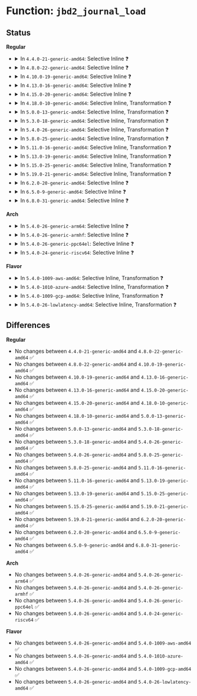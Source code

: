 # Function: <code>jbd2_journal_load</code>

## Status
<b>Regular</b>
<ul>
<li>
<details>
<summary>In <code>4.4.0-21-generic-amd64</code>: Selective Inline ❓</summary>

```c
int jbd2_journal_load(journal_t * journal)
```

```json
{
  "name": "jbd2_journal_load",
  "collision_type": "Unique Global",
  "inline_type": "Selective",
  "funcs": [
    {
      "addr": 18446744071581935216,
      "name": "jbd2_journal_load",
      "external": true,
      "loc": "fs/jbd2/journal.c:1613",
      "file": "fs/jbd2/journal.c",
      "inline": "not declared, inlined",
      "caller_inline": [],
      "caller_func": [
        "fs/ext4/super.c:ext4_load_journal"
      ]
    }
  ],
  "symbols": [
    {
      "addr": 18446744071581935216,
      "name": "jbd2_journal_load",
      "section": ".text",
      "bind": "STB_GLOBAL",
      "size": 865
    }
  ]
}
```
</details>
</li>
<li>
<details>
<summary>In <code>4.8.0-22-generic-amd64</code>: Selective Inline ❓</summary>

```c
int jbd2_journal_load(journal_t * journal)
```

```json
{
  "name": "jbd2_journal_load",
  "collision_type": "Unique Global",
  "inline_type": "Selective",
  "funcs": [
    {
      "addr": 18446744071582122096,
      "name": "jbd2_journal_load",
      "external": true,
      "loc": "fs/jbd2/journal.c:1642",
      "file": "fs/jbd2/journal.c",
      "inline": "not declared, inlined",
      "caller_inline": [],
      "caller_func": [
        "fs/ext4/super.c:ext4_fill_super",
        "fs/ext4/super.c:ext4_fill_super"
      ]
    }
  ],
  "symbols": [
    {
      "addr": 18446744071582122096,
      "name": "jbd2_journal_load",
      "section": ".text",
      "bind": "STB_GLOBAL",
      "size": 865
    }
  ]
}
```
</details>
</li>
<li>
<details>
<summary>In <code>4.10.0-19-generic-amd64</code>: Selective Inline ❓</summary>

```c
int jbd2_journal_load(journal_t * journal)
```

```json
{
  "name": "jbd2_journal_load",
  "collision_type": "Unique Global",
  "inline_type": "Selective",
  "funcs": [
    {
      "addr": 18446744071582211888,
      "name": "jbd2_journal_load",
      "external": true,
      "loc": "fs/jbd2/journal.c:1611",
      "file": "fs/jbd2/journal.c",
      "inline": "not declared, inlined",
      "caller_inline": [],
      "caller_func": [
        "fs/ext4/super.c:ext4_fill_super",
        "fs/ext4/super.c:ext4_fill_super"
      ]
    }
  ],
  "symbols": [
    {
      "addr": 18446744071582211888,
      "name": "jbd2_journal_load",
      "section": ".text",
      "bind": "STB_GLOBAL",
      "size": 854
    }
  ]
}
```
</details>
</li>
<li>
<details>
<summary>In <code>4.13.0-16-generic-amd64</code>: Selective Inline ❓</summary>

```c
int jbd2_journal_load(journal_t * journal)
```

```json
{
  "name": "jbd2_journal_load",
  "collision_type": "Unique Global",
  "inline_type": "Selective",
  "funcs": [
    {
      "addr": 18446744071582297184,
      "name": "jbd2_journal_load",
      "external": true,
      "loc": "fs/jbd2/journal.c:1634",
      "file": "fs/jbd2/journal.c",
      "inline": "not declared, inlined",
      "caller_inline": [],
      "caller_func": [
        "fs/ext4/super.c:ext4_fill_super",
        "fs/ext4/super.c:ext4_fill_super"
      ]
    }
  ],
  "symbols": [
    {
      "addr": 18446744071582297184,
      "name": "jbd2_journal_load",
      "section": ".text",
      "bind": "STB_GLOBAL",
      "size": 851
    }
  ]
}
```
</details>
</li>
<li>
<details>
<summary>In <code>4.15.0-20-generic-amd64</code>: Selective Inline ❓</summary>

```c
int jbd2_journal_load(journal_t * journal)
```

```json
{
  "name": "jbd2_journal_load",
  "collision_type": "Unique Global",
  "inline_type": "Selective",
  "funcs": [
    {
      "addr": 18446744071582446256,
      "name": "jbd2_journal_load",
      "external": true,
      "loc": "fs/jbd2/journal.c:1650",
      "file": "fs/jbd2/journal.c",
      "inline": "not declared, inlined",
      "caller_inline": [],
      "caller_func": [
        "fs/ext4/super.c:ext4_load_journal"
      ]
    }
  ],
  "symbols": [
    {
      "addr": 18446744071582446256,
      "name": "jbd2_journal_load",
      "section": ".text",
      "bind": "STB_GLOBAL",
      "size": 851
    }
  ]
}
```
</details>
</li>
<li>
<details>
<summary>In <code>4.18.0-10-generic-amd64</code>: Selective Inline, Transformation ❓</summary>

```c
int jbd2_journal_load(journal_t * journal)
```

```json
{
  "name": "jbd2_journal_load",
  "collision_type": "Unique Global",
  "inline_type": "Selective",
  "funcs": [
    {
      "addr": 0,
      "name": "jbd2_journal_load",
      "external": true,
      "loc": "fs/jbd2/journal.c:1653",
      "file": "fs/jbd2/journal.c",
      "inline": "not declared, inlined",
      "caller_inline": [],
      "caller_func": [
        "fs/ext4/super.c:ext4_load_journal",
        "fs/ext4/super.c:ext4_load_journal"
      ]
    }
  ],
  "symbols": [
    {
      "addr": 18446744071582639308,
      "name": "jbd2_journal_load.cold.54",
      "section": ".text",
      "bind": "STB_LOCAL",
      "size": 133
    },
    {
      "addr": 18446744071582636144,
      "name": "jbd2_journal_load",
      "section": ".text",
      "bind": "STB_GLOBAL",
      "size": 698
    }
  ]
}
```
</details>
</li>
<li>
<details>
<summary>In <code>5.0.0-13-generic-amd64</code>: Selective Inline, Transformation ❓</summary>

```c
int jbd2_journal_load(journal_t * journal)
```

```json
{
  "name": "jbd2_journal_load",
  "collision_type": "Unique Global",
  "inline_type": "Selective",
  "funcs": [
    {
      "addr": 18446744071582738123,
      "name": "jbd2_journal_load",
      "external": true,
      "loc": "fs/jbd2/journal.c:1653",
      "file": "fs/jbd2/journal.c",
      "inline": "not declared, inlined",
      "caller_inline": [],
      "caller_func": [
        "fs/ext4/super.c:ext4_load_journal",
        "fs/ext4/super.c:ext4_load_journal"
      ]
    }
  ],
  "symbols": [
    {
      "addr": 18446744071582741052,
      "name": "jbd2_journal_load.cold.55",
      "section": ".text",
      "bind": "STB_LOCAL",
      "size": 133
    },
    {
      "addr": 18446744071582737888,
      "name": "jbd2_journal_load",
      "section": ".text",
      "bind": "STB_GLOBAL",
      "size": 698
    }
  ]
}
```
</details>
</li>
<li>
<details>
<summary>In <code>5.3.0-18-generic-amd64</code>: Selective Inline, Transformation ❓</summary>

```c
int jbd2_journal_load(journal_t * journal)
```

```json
{
  "name": "jbd2_journal_load",
  "collision_type": "Unique Global",
  "inline_type": "Selective",
  "funcs": [
    {
      "addr": 18446744071582911957,
      "name": "jbd2_journal_load",
      "external": true,
      "loc": "fs/jbd2/journal.c:1644",
      "file": "fs/jbd2/journal.c",
      "inline": "not declared, inlined",
      "caller_inline": [],
      "caller_func": [
        "fs/ext4/super.c:ext4_load_journal",
        "fs/ext4/super.c:ext4_load_journal"
      ]
    }
  ],
  "symbols": [
    {
      "addr": 18446744071582915015,
      "name": "jbd2_journal_load.cold",
      "section": ".text",
      "bind": "STB_LOCAL",
      "size": 110
    },
    {
      "addr": 18446744071582911808,
      "name": "jbd2_journal_load",
      "section": ".text",
      "bind": "STB_GLOBAL",
      "size": 540
    }
  ]
}
```
</details>
</li>
<li>
<details>
<summary>In <code>5.4.0-26-generic-amd64</code>: Selective Inline, Transformation ❓</summary>

```c
int jbd2_journal_load(journal_t * journal)
```

```json
{
  "name": "jbd2_journal_load",
  "collision_type": "Unique Global",
  "inline_type": "Selective",
  "funcs": [
    {
      "addr": 18446744071583018533,
      "name": "jbd2_journal_load",
      "external": true,
      "loc": "fs/jbd2/journal.c:1643",
      "file": "fs/jbd2/journal.c",
      "inline": "not declared, inlined",
      "caller_inline": [],
      "caller_func": [
        "fs/ext4/super.c:ext4_load_journal",
        "fs/ext4/super.c:ext4_load_journal"
      ]
    }
  ],
  "symbols": [
    {
      "addr": 18446744071583021572,
      "name": "jbd2_journal_load.cold",
      "section": ".text",
      "bind": "STB_LOCAL",
      "size": 110
    },
    {
      "addr": 18446744071583018384,
      "name": "jbd2_journal_load",
      "section": ".text",
      "bind": "STB_GLOBAL",
      "size": 543
    }
  ]
}
```
</details>
</li>
<li>
<details>
<summary>In <code>5.8.0-25-generic-amd64</code>: Selective Inline, Transformation ❓</summary>

```c
int jbd2_journal_load(journal_t * journal)
```

```json
{
  "name": "jbd2_journal_load",
  "collision_type": "Unique Global",
  "inline_type": "Selective",
  "funcs": [
    {
      "addr": 18446744071583336219,
      "name": "jbd2_journal_load",
      "external": true,
      "loc": "fs/jbd2/journal.c:1681",
      "file": "fs/jbd2/journal.c",
      "inline": "not declared, inlined",
      "caller_inline": [],
      "caller_func": [
        "fs/ext4/super.c:ext4_load_journal",
        "fs/ext4/super.c:ext4_load_journal"
      ]
    }
  ],
  "symbols": [
    {
      "addr": 18446744071583338959,
      "name": "jbd2_journal_load.cold",
      "section": ".text",
      "bind": "STB_LOCAL",
      "size": 73
    },
    {
      "addr": 18446744071583336128,
      "name": "jbd2_journal_load",
      "section": ".text",
      "bind": "STB_GLOBAL",
      "size": 199
    }
  ]
}
```
</details>
</li>
<li>
<details>
<summary>In <code>5.11.0-16-generic-amd64</code>: Selective Inline, Transformation ❓</summary>

```c
int jbd2_journal_load(journal_t * journal)
```

```json
{
  "name": "jbd2_journal_load",
  "collision_type": "Unique Global",
  "inline_type": "Selective",
  "funcs": [
    {
      "addr": 18446744071583453732,
      "name": "jbd2_journal_load",
      "external": true,
      "loc": "fs/jbd2/journal.c:1891",
      "file": "fs/jbd2/journal.c",
      "inline": "not declared, inlined",
      "caller_inline": [],
      "caller_func": [
        "fs/ext4/super.c:ext4_load_journal",
        "fs/ext4/super.c:ext4_load_journal"
      ]
    }
  ],
  "symbols": [
    {
      "addr": 18446744071591351025,
      "name": "jbd2_journal_load.cold",
      "section": ".text",
      "bind": "STB_LOCAL",
      "size": 99
    },
    {
      "addr": 18446744071583453680,
      "name": "jbd2_journal_load",
      "section": ".text",
      "bind": "STB_GLOBAL",
      "size": 332
    }
  ]
}
```
</details>
</li>
<li>
<details>
<summary>In <code>5.13.0-19-generic-amd64</code>: Selective Inline, Transformation ❓</summary>

```c
int jbd2_journal_load(journal_t * journal)
```

```json
{
  "name": "jbd2_journal_load",
  "collision_type": "Unique Global",
  "inline_type": "Selective",
  "funcs": [
    {
      "addr": 18446744071583476148,
      "name": "jbd2_journal_load",
      "external": true,
      "loc": "fs/jbd2/journal.c:1891",
      "file": "fs/jbd2/journal.c",
      "inline": "not declared, inlined",
      "caller_inline": [],
      "caller_func": [
        "fs/ext4/super.c:ext4_load_journal",
        "fs/ext4/super.c:ext4_load_journal"
      ]
    }
  ],
  "symbols": [
    {
      "addr": 18446744071591293909,
      "name": "jbd2_journal_load.cold",
      "section": ".text",
      "bind": "STB_LOCAL",
      "size": 99
    },
    {
      "addr": 18446744071583476096,
      "name": "jbd2_journal_load",
      "section": ".text",
      "bind": "STB_GLOBAL",
      "size": 329
    }
  ]
}
```
</details>
</li>
<li>
<details>
<summary>In <code>5.15.0-25-generic-amd64</code>: Selective Inline, Transformation ❓</summary>

```c
int jbd2_journal_load(journal_t * journal)
```

```json
{
  "name": "jbd2_journal_load",
  "collision_type": "Unique Global",
  "inline_type": "Selective",
  "funcs": [
    {
      "addr": 18446744071583830326,
      "name": "jbd2_journal_load",
      "external": true,
      "loc": "fs/jbd2/journal.c:2047",
      "file": "fs/jbd2/journal.c",
      "inline": "not declared, inlined",
      "caller_inline": [],
      "caller_func": [
        "fs/ext4/super.c:ext4_load_journal",
        "fs/ext4/super.c:ext4_load_journal"
      ]
    }
  ],
  "symbols": [
    {
      "addr": 18446744071592275274,
      "name": "jbd2_journal_load.cold",
      "section": ".text",
      "bind": "STB_LOCAL",
      "size": 99
    },
    {
      "addr": 18446744071583830272,
      "name": "jbd2_journal_load",
      "section": ".text",
      "bind": "STB_GLOBAL",
      "size": 468
    }
  ]
}
```
</details>
</li>
<li>
<details>
<summary>In <code>5.19.0-21-generic-amd64</code>: Selective Inline, Transformation ❓</summary>

```c
int jbd2_journal_load(journal_t * journal)
```

```json
{
  "name": "jbd2_journal_load",
  "collision_type": "Unique Global",
  "inline_type": "Selective",
  "funcs": [
    {
      "addr": 18446744071584397892,
      "name": "jbd2_journal_load",
      "external": true,
      "loc": "fs/jbd2/journal.c:2050",
      "file": "fs/jbd2/journal.c",
      "inline": "not declared, inlined",
      "caller_inline": [],
      "caller_func": [
        "fs/ext4/super.c:ext4_load_journal",
        "fs/ext4/super.c:ext4_load_journal"
      ]
    }
  ],
  "symbols": [
    {
      "addr": 18446744071594057117,
      "name": "jbd2_journal_load.cold",
      "section": ".text",
      "bind": "STB_LOCAL",
      "size": 91
    },
    {
      "addr": 18446744071584397840,
      "name": "jbd2_journal_load",
      "section": ".text",
      "bind": "STB_GLOBAL",
      "size": 473
    }
  ]
}
```
</details>
</li>
<li>
<details>
<summary>In <code>6.2.0-20-generic-amd64</code>: Selective Inline ❓</summary>

```c
int jbd2_journal_load(journal_t * journal)
```

```json
{
  "name": "jbd2_journal_load",
  "collision_type": "Unique Global",
  "inline_type": "Selective",
  "funcs": [
    {
      "addr": 18446744071585052512,
      "name": "jbd2_journal_load",
      "external": true,
      "loc": "fs/jbd2/journal.c:2053",
      "file": "fs/jbd2/journal.c",
      "inline": "not declared, inlined",
      "caller_inline": [],
      "caller_func": [
        "fs/ext4/super.c:ext4_load_journal",
        "fs/ext4/super.c:ext4_load_journal"
      ]
    }
  ],
  "symbols": [
    {
      "addr": 18446744071585052512,
      "name": "jbd2_journal_load",
      "section": ".text",
      "bind": "STB_GLOBAL",
      "size": 538
    }
  ]
}
```
</details>
</li>
<li>
<details>
<summary>In <code>6.5.0-9-generic-amd64</code>: Selective Inline ❓</summary>

```c
int jbd2_journal_load(journal_t * journal)
```

```json
{
  "name": "jbd2_journal_load",
  "collision_type": "Unique Global",
  "inline_type": "Selective",
  "funcs": [
    {
      "addr": 18446744071585280576,
      "name": "jbd2_journal_load",
      "external": true,
      "loc": "fs/jbd2/journal.c:2057",
      "file": "fs/jbd2/journal.c",
      "inline": "not declared, inlined",
      "caller_inline": [],
      "caller_func": [
        "fs/ext4/super.c:ext4_load_journal",
        "fs/ext4/super.c:ext4_load_journal"
      ]
    }
  ],
  "symbols": [
    {
      "addr": 18446744071585280576,
      "name": "jbd2_journal_load",
      "section": ".text",
      "bind": "STB_GLOBAL",
      "size": 543
    }
  ]
}
```
</details>
</li>
<li>
<details>
<summary>In <code>6.8.0-31-generic-amd64</code>: Selective Inline ❓</summary>

```c
int jbd2_journal_load(journal_t * journal)
```

```json
{
  "name": "jbd2_journal_load",
  "collision_type": "Unique Global",
  "inline_type": "Selective",
  "funcs": [
    {
      "addr": 18446744071585514176,
      "name": "jbd2_journal_load",
      "external": true,
      "loc": "fs/jbd2/journal.c:2071",
      "file": "fs/jbd2/journal.c",
      "inline": "not declared, inlined",
      "caller_inline": [],
      "caller_func": [
        "fs/ext4/super.c:ext4_load_journal",
        "fs/ext4/super.c:ext4_load_journal"
      ]
    }
  ],
  "symbols": [
    {
      "addr": 18446744071585514176,
      "name": "jbd2_journal_load",
      "section": ".text",
      "bind": "STB_GLOBAL",
      "size": 504
    }
  ]
}
```
</details>
</li>
</ul>
<b>Arch</b>
<ul>
<li>
<details>
<summary>In <code>5.4.0-26-generic-arm64</code>: Selective Inline ❓</summary>

```c
int jbd2_journal_load(journal_t * journal)
```

```json
{
  "name": "jbd2_journal_load",
  "collision_type": "Unique Global",
  "inline_type": "Selective",
  "funcs": [
    {
      "addr": 18446603336494711432,
      "name": "jbd2_journal_load",
      "external": true,
      "loc": "fs/jbd2/journal.c:1643",
      "file": "fs/jbd2/journal.c",
      "inline": "not declared, inlined",
      "caller_inline": [],
      "caller_func": [
        "fs/ext4/super.c:ext4_load_journal",
        "fs/ext4/super.c:ext4_load_journal"
      ]
    }
  ],
  "symbols": [
    {
      "addr": 18446603336494711432,
      "name": "jbd2_journal_load",
      "section": ".text",
      "bind": "STB_GLOBAL",
      "size": 592
    }
  ]
}
```
</details>
</li>
<li>
<details>
<summary>In <code>5.4.0-26-generic-armhf</code>: Selective Inline ❓</summary>

```c
int jbd2_journal_load(journal_t * journal)
```

```json
{
  "name": "jbd2_journal_load",
  "collision_type": "Unique Global",
  "inline_type": "Selective",
  "funcs": [
    {
      "addr": 3228147936,
      "name": "jbd2_journal_load",
      "external": true,
      "loc": "fs/jbd2/journal.c:1643",
      "file": "fs/jbd2/journal.c",
      "inline": "not declared, inlined",
      "caller_inline": [],
      "caller_func": [
        "fs/ext4/super.c:ext4_load_journal",
        "fs/ext4/super.c:ext4_load_journal"
      ]
    }
  ],
  "symbols": [
    {
      "addr": 3228147936,
      "name": "jbd2_journal_load",
      "section": ".text",
      "bind": "STB_GLOBAL",
      "size": 852
    }
  ]
}
```
</details>
</li>
<li>
<details>
<summary>In <code>5.4.0-26-generic-ppc64el</code>: Selective Inline ❓</summary>

```c
int jbd2_journal_load(journal_t * journal)
```

```json
{
  "name": "jbd2_journal_load",
  "collision_type": "Unique Global",
  "inline_type": "Selective",
  "funcs": [
    {
      "addr": 13835058055288532960,
      "name": "jbd2_journal_load",
      "external": true,
      "loc": "fs/jbd2/journal.c:1643",
      "file": "fs/jbd2/journal.c",
      "inline": "not declared, inlined",
      "caller_inline": [],
      "caller_func": [
        "fs/ext4/super.c:ext4_fill_super",
        "fs/ext4/super.c:ext4_fill_super"
      ]
    }
  ],
  "symbols": [
    {
      "addr": 13835058055288532960,
      "name": "jbd2_journal_load",
      "section": ".text",
      "bind": "STB_GLOBAL",
      "size": 752
    }
  ]
}
```
</details>
</li>
<li>
<details>
<summary>In <code>5.4.0-24-generic-riscv64</code>: Selective Inline ❓</summary>

```c
int jbd2_journal_load(journal_t * journal)
```

```json
{
  "name": "jbd2_journal_load",
  "collision_type": "Unique Global",
  "inline_type": "Selective",
  "funcs": [
    {
      "addr": 18446743936274062716,
      "name": "jbd2_journal_load",
      "external": true,
      "loc": "fs/jbd2/journal.c:1643",
      "file": "fs/jbd2/journal.c",
      "inline": "not declared, inlined",
      "caller_inline": [],
      "caller_func": [
        "fs/ext4/super.c:ext4_fill_super",
        "fs/ext4/super.c:ext4_fill_super"
      ]
    }
  ],
  "symbols": [
    {
      "addr": 18446743936274062716,
      "name": "jbd2_journal_load",
      "section": ".text",
      "bind": "STB_GLOBAL",
      "size": 648
    }
  ]
}
```
</details>
</li>
</ul>
<b>Flavor</b>
<ul>
<li>
<details>
<summary>In <code>5.4.0-1009-aws-amd64</code>: Selective Inline, Transformation ❓</summary>

```c
int jbd2_journal_load(journal_t * journal)
```

```json
{
  "name": "jbd2_journal_load",
  "collision_type": "Unique Global",
  "inline_type": "Selective",
  "funcs": [
    {
      "addr": 18446744071582987269,
      "name": "jbd2_journal_load",
      "external": true,
      "loc": "fs/jbd2/journal.c:1643",
      "file": "fs/jbd2/journal.c",
      "inline": "not declared, inlined",
      "caller_inline": [],
      "caller_func": [
        "fs/ext4/super.c:ext4_load_journal",
        "fs/ext4/super.c:ext4_load_journal"
      ]
    }
  ],
  "symbols": [
    {
      "addr": 18446744071582990308,
      "name": "jbd2_journal_load.cold",
      "section": ".text",
      "bind": "STB_LOCAL",
      "size": 110
    },
    {
      "addr": 18446744071582987120,
      "name": "jbd2_journal_load",
      "section": ".text",
      "bind": "STB_GLOBAL",
      "size": 543
    }
  ]
}
```
</details>
</li>
<li>
<details>
<summary>In <code>5.4.0-1010-azure-amd64</code>: Selective Inline, Transformation ❓</summary>

```c
int jbd2_journal_load(journal_t * journal)
```

```json
{
  "name": "jbd2_journal_load",
  "collision_type": "Unique Global",
  "inline_type": "Selective",
  "funcs": [
    {
      "addr": 18446744071582924421,
      "name": "jbd2_journal_load",
      "external": true,
      "loc": "fs/jbd2/journal.c:1643",
      "file": "fs/jbd2/journal.c",
      "inline": "not declared, inlined",
      "caller_inline": [],
      "caller_func": [
        "fs/ext4/super.c:ext4_load_journal",
        "fs/ext4/super.c:ext4_load_journal"
      ]
    }
  ],
  "symbols": [
    {
      "addr": 18446744071582927460,
      "name": "jbd2_journal_load.cold",
      "section": ".text",
      "bind": "STB_LOCAL",
      "size": 110
    },
    {
      "addr": 18446744071582924272,
      "name": "jbd2_journal_load",
      "section": ".text",
      "bind": "STB_GLOBAL",
      "size": 543
    }
  ]
}
```
</details>
</li>
<li>
<details>
<summary>In <code>5.4.0-1009-gcp-amd64</code>: Selective Inline, Transformation ❓</summary>

```c
int jbd2_journal_load(journal_t * journal)
```

```json
{
  "name": "jbd2_journal_load",
  "collision_type": "Unique Global",
  "inline_type": "Selective",
  "funcs": [
    {
      "addr": 18446744071582975877,
      "name": "jbd2_journal_load",
      "external": true,
      "loc": "fs/jbd2/journal.c:1643",
      "file": "fs/jbd2/journal.c",
      "inline": "not declared, inlined",
      "caller_inline": [],
      "caller_func": [
        "fs/ext4/super.c:ext4_load_journal",
        "fs/ext4/super.c:ext4_load_journal"
      ]
    }
  ],
  "symbols": [
    {
      "addr": 18446744071582978916,
      "name": "jbd2_journal_load.cold",
      "section": ".text",
      "bind": "STB_LOCAL",
      "size": 110
    },
    {
      "addr": 18446744071582975728,
      "name": "jbd2_journal_load",
      "section": ".text",
      "bind": "STB_GLOBAL",
      "size": 543
    }
  ]
}
```
</details>
</li>
<li>
<details>
<summary>In <code>5.4.0-26-lowlatency-amd64</code>: Selective Inline, Transformation ❓</summary>

```c
int jbd2_journal_load(journal_t * journal)
```

```json
{
  "name": "jbd2_journal_load",
  "collision_type": "Unique Global",
  "inline_type": "Selective",
  "funcs": [
    {
      "addr": 18446744071583064565,
      "name": "jbd2_journal_load",
      "external": true,
      "loc": "fs/jbd2/journal.c:1643",
      "file": "fs/jbd2/journal.c",
      "inline": "not declared, inlined",
      "caller_inline": [],
      "caller_func": [
        "fs/ext4/super.c:ext4_load_journal",
        "fs/ext4/super.c:ext4_load_journal"
      ]
    }
  ],
  "symbols": [
    {
      "addr": 18446744071583068015,
      "name": "jbd2_journal_load.cold",
      "section": ".text",
      "bind": "STB_LOCAL",
      "size": 110
    },
    {
      "addr": 18446744071583064416,
      "name": "jbd2_journal_load",
      "section": ".text",
      "bind": "STB_GLOBAL",
      "size": 532
    }
  ]
}
```
</details>
</li>
</ul>

## Differences
<b>Regular</b>
<ul>
<li>
No changes between <code>4.4.0-21-generic-amd64</code> and <code>4.8.0-22-generic-amd64</code> ✅
</li>
<li>
No changes between <code>4.8.0-22-generic-amd64</code> and <code>4.10.0-19-generic-amd64</code> ✅
</li>
<li>
No changes between <code>4.10.0-19-generic-amd64</code> and <code>4.13.0-16-generic-amd64</code> ✅
</li>
<li>
No changes between <code>4.13.0-16-generic-amd64</code> and <code>4.15.0-20-generic-amd64</code> ✅
</li>
<li>
No changes between <code>4.15.0-20-generic-amd64</code> and <code>4.18.0-10-generic-amd64</code> ✅
</li>
<li>
No changes between <code>4.18.0-10-generic-amd64</code> and <code>5.0.0-13-generic-amd64</code> ✅
</li>
<li>
No changes between <code>5.0.0-13-generic-amd64</code> and <code>5.3.0-18-generic-amd64</code> ✅
</li>
<li>
No changes between <code>5.3.0-18-generic-amd64</code> and <code>5.4.0-26-generic-amd64</code> ✅
</li>
<li>
No changes between <code>5.4.0-26-generic-amd64</code> and <code>5.8.0-25-generic-amd64</code> ✅
</li>
<li>
No changes between <code>5.8.0-25-generic-amd64</code> and <code>5.11.0-16-generic-amd64</code> ✅
</li>
<li>
No changes between <code>5.11.0-16-generic-amd64</code> and <code>5.13.0-19-generic-amd64</code> ✅
</li>
<li>
No changes between <code>5.13.0-19-generic-amd64</code> and <code>5.15.0-25-generic-amd64</code> ✅
</li>
<li>
No changes between <code>5.15.0-25-generic-amd64</code> and <code>5.19.0-21-generic-amd64</code> ✅
</li>
<li>
No changes between <code>5.19.0-21-generic-amd64</code> and <code>6.2.0-20-generic-amd64</code> ✅
</li>
<li>
No changes between <code>6.2.0-20-generic-amd64</code> and <code>6.5.0-9-generic-amd64</code> ✅
</li>
<li>
No changes between <code>6.5.0-9-generic-amd64</code> and <code>6.8.0-31-generic-amd64</code> ✅
</li>
</ul>
<b>Arch</b>
<ul>
<li>
No changes between <code>5.4.0-26-generic-amd64</code> and <code>5.4.0-26-generic-arm64</code> ✅
</li>
<li>
No changes between <code>5.4.0-26-generic-amd64</code> and <code>5.4.0-26-generic-armhf</code> ✅
</li>
<li>
No changes between <code>5.4.0-26-generic-amd64</code> and <code>5.4.0-26-generic-ppc64el</code> ✅
</li>
<li>
No changes between <code>5.4.0-26-generic-amd64</code> and <code>5.4.0-24-generic-riscv64</code> ✅
</li>
</ul>
<b>Flavor</b>
<ul>
<li>
No changes between <code>5.4.0-26-generic-amd64</code> and <code>5.4.0-1009-aws-amd64</code> ✅
</li>
<li>
No changes between <code>5.4.0-26-generic-amd64</code> and <code>5.4.0-1010-azure-amd64</code> ✅
</li>
<li>
No changes between <code>5.4.0-26-generic-amd64</code> and <code>5.4.0-1009-gcp-amd64</code> ✅
</li>
<li>
No changes between <code>5.4.0-26-generic-amd64</code> and <code>5.4.0-26-lowlatency-amd64</code> ✅
</li>
</ul>

